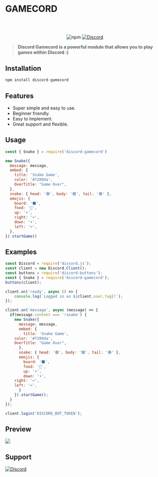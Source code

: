 # GAMECORD
<p align="center"><img align="center" style="width:0.5px" src="https://cdn.discordapp.com/attachments/818900078077018162/867985070210809936/banner.png"/></p><br/>
<p align="center">
   <img alt="npm" src="https://img.shields.io/npm/dt/discord-gamecord">
   <a href="https://discord.gg/invite/GaczkwfgV9"><img src="https://badgen.net/discord/online-members/GaczkwfgV9" alt="Discord"></a>
</p>
      
> **Discord Gamecord is a powerful module that allows you to play games within Discord :)**

## **Installation** 
```js
npm install discord-gamecord
```

## **Features**

- Super simple and easy to use.
- Beginner friendly.
- Easy to Implement.
- Great support and flexible.

## **Usage**

```js
const { Snake } = require('discord-gamecord')

new Snake({
  message: message,
  embed: {
    title: 'Snake Game',
    color: '#7289da',
    OverTitle: "Game Over",
  },
  snake: { head: '🟢', body: '🟩', tail: '🟢' },
  emojis: {
    board: '⬛', 
    food: '🍎',
    up: '⬆️', 
    right: '➡️',
    down: '⬇️',
    left: '⬅️',
  },
}).startGame()
```


## **Examples**

```js
const Discord = require('discord.js');
const client = new Discord.Client();
const buttons = require('discord-buttons');
const { Snake } = require('discord-gamecord');
buttons(client);

client.on('ready', async () => {
	console.log(`Logged in as ${client.user.tag}!`);
});

client.on('message', async (message) => {
  if(message.content === '!snake') {
    new Snake({
      message: message,
      embed: {
        title: 'Snake Game',
	color: '#7289da',
	OverTitle: "Game Over",
      },
      snake: { head: '🟢', body: '🟩', tail: '🟢' },
      emojis: {
        board: '⬛', 
        food: '🍎',
        up: '⬆️', 
        down: '⬇️',
	right: '➡️',
	left: '⬅️',
      }
    }).startGame();
  }
});

client.login('DISCORD_BOT_TOKEN');
```

## **Preview**
<img src="https://cdn.discordapp.com/attachments/818900078077018162/868061592871383060/example2.png">

## **Support**
<a href="https://discord.gg/invite/GaczkwfgV9"><img src="https://invidget.switchblade.xyz/GaczkwfgV9" alt="Discord"></a>
